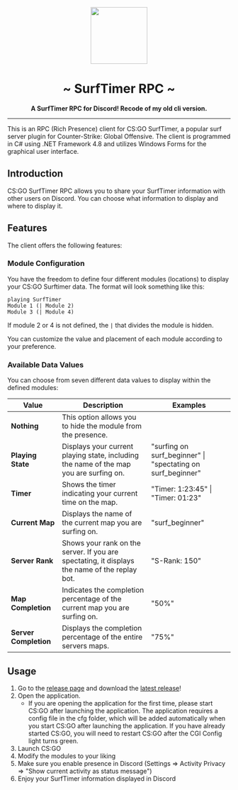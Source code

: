 <p align="center">
    <img src="https://api.xace.ch/web-assets/img/surftimer-rpc-gui.png" height="128" border-radius="10px" />
    <h1 align="center">~ SurfTimer RPC ~</h1>
    <strong>
         <p align="center">
              A SurfTimer RPC for Discord! Recode of my old cli version.
         </p>
    </strong>
</p>

---

This is an RPC (Rich Presence) client for CS:GO SurfTimer, a popular surf server plugin for Counter-Strike: Global Offensive. The client is programmed in C# using .NET Framework 4.8 and utilizes Windows Forms for the graphical user interface.

## Introduction
CS:GO SurfTimer RPC allows you to share your SurfTimer information with other users on Discord. You can choose what information to display and where to display it.

## Features
The client offers the following features:

### Module Configuration
You have the freedom to define four different modules (locations) to display your CS:GO Surftimer data.
The format will look something like this:

```
playing SurfTimer
Module 1 (| Module 2)
Module 3 (| Module 4)
```
If module 2 or 4 is not defined, the `|` that divides the module is hidden.

You can customize the value and placement of each module according to your preference.

### Available Data Values
You can choose from seven different data values to display within the defined modules:

| Value             | Description                                                                                                             | Examples                                      |
|-------------------|-------------------------------------------------------------------------------------------------------------------------|-----------------------------------------------|
| **Nothing**       | This option allows you to hide the module from the presence.                                                            |                                               |
| **Playing State** | Displays your current playing state, including the name of the map you are surfing on.                                  | "surfing on surf\_beginner" \| "spectating on surf\_beginner"|
| **Timer**         | Shows the timer indicating your current time on the map.                                                                | "Timer: 1:23:45" \| "Timer: 01:23"             |
| **Current Map**   | Displays the name of the current map you are surfing on.                                                                | "surf\_beginner"                               |
| **Server Rank**   | Shows your rank on the server. If you are spectating, it displays the name of the replay bot.                           | "S-Rank: 150" | "S-Rank: Unranked" or "BONUS Replay"|
| **Map Completion**| Indicates the completion percentage of the current map you are surfing on.                                              | "50%"                                          |
| **Server Completion**| Displays the completion percentage of the entire servers maps.                                                       | "75%"                                          |

## Usage


1. Go to the [release page](https://github.com/13ace37/surftimer-rpc-gui/releases/) and download the [latest release](https://github.com/13ace37/surftimer-rpc-gui/releases/latest)!
2. Open the application.
    - If you are opening the application for the first time, please start CS:GO after launching the application. The application requires a config file in the cfg folder, which will be added automatically when you start CS:GO after launching the application. If you have already started CS:GO, you will need to restart CS:GO after the CGI Config light turns green.
3. Launch CS:GO
4. Modify the modules to your liking
5. Make sure you enable presence in Discord (Settings => Activity Privacy => "Show current activity as status message")
6. Enjoy your SurfTimer information displayed in Discord
